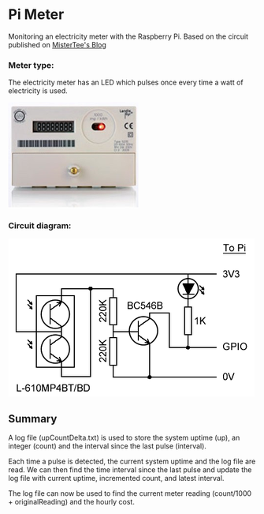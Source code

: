 # Pi Meter

Monitoring an electricity meter with the Raspberry Pi. Based on the circuit published on [MisterTee's Blog](http://mistertee-talks-electronics.blogspot.co.uk/2013/03/using-raspberry-pi-as-energy-monitor.html)

### Meter type:

The electricity meter has an LED which pulses once every time a watt of electricity is used.

![Meter image](meter.png)

### Circuit diagram:

![Circuit Diagram](Meter2Pi.png)

## Summary

A log file (upCountDelta.txt) is used to store the system uptime (up), an integer (count) and the interval since the last pulse (interval).

Each time a pulse is detected, the current system uptime and the log file are read. We can then find the time interval since the last pulse and update the log file with current uptime, incremented count, and latest interval.

The log file can now be used to find the current meter reading (count/1000 + originalReading) and the hourly cost.
